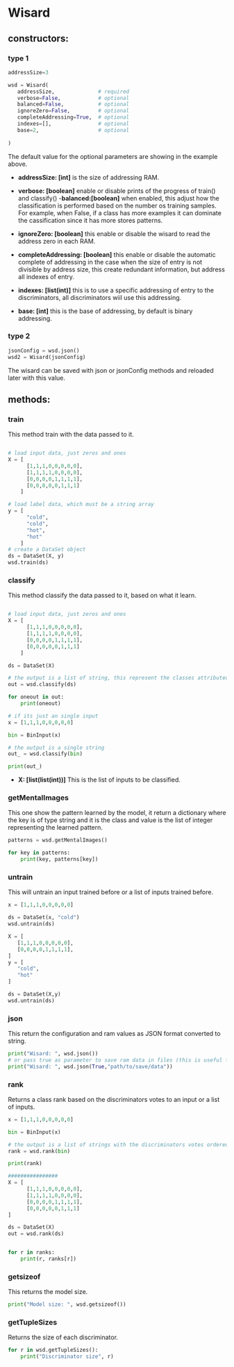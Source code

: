 # Wisard
## constructors:
### type 1
```python
addressSize=3

wsd = Wisard(
   addressSize,              # required
   verbose=False,            # optional
   balanced=False,           # optional
   ignoreZero=False,         # optional
   completeAddressing=True,  # optional
   indexes=[],               # optional
   base=2,                   # optional
 
)
```
The default value for the optional parameters are showing in the example above.
- **addressSize: [int]** is the size of addressing RAM.
- **verbose: [boolean]** enable or disable prints of the progress of train() and classify()
-**balanced:[boolean]** when enabled, this adjust how the classification is performed based on the number os training samples. For example, when False, if a class has more examples it can dominate the cassification since it has more stores patterns.
- **ignoreZero: [boolean]** this enable or disable the wisard to read the address zero in each RAM.
- **completeAddressing: [boolean]** this enable or disable the automatic complete of addressing in the case when the size of entry is not divisible by address size, this create redundant information, but address all indexes of entry.

- **indexes: [list(int)]** this is to use a specific addressing of entry to the discriminators, all discriminators wiil use this addressing.
- **base: [int]** this is the base of addressing, by default is binary addressing.


### type 2
```python
jsonConfig = wsd.json()
wsd2 = Wisard(jsonConfig)
```
The wisard can be saved with json or jsonConfig methods and reloaded later with this value.

## methods:

### train
This method train with the data passed to it.
```python

# load input data, just zeros and ones  
X = [
      [1,1,1,0,0,0,0,0],
      [1,1,1,1,0,0,0,0],
      [0,0,0,0,1,1,1,1],
      [0,0,0,0,0,1,1,1]
    ]

# load label data, which must be a string array
y = [
      "cold",
      "cold",
      "hot",
      "hot"
    ]
# create a DataSet object
ds = DataSet(X, y)
wsd.train(ds)
```
### classify
This method classify the data passed to it, based on what it learn.
```python

# load input data, just zeros and ones  
X = [
      [1,1,1,0,0,0,0,0],
      [1,1,1,1,0,0,0,0],
      [0,0,0,0,1,1,1,1],
      [0,0,0,0,0,1,1,1]
    ]

ds = DataSet(X)

# the output is a list of string, this represent the classes attributed to each input
out = wsd.classify(ds)

for oneout in out:
    print(oneout)

# if its just an single input
x = [1,1,1,0,0,0,0,0]

bin = BinInput(x)

# the output is a single string
out_ = wsd.classify(bin)

print(out_)

```
- **X: [list(list(int))]** This is the list of inputs to be classified.

### getMentalImages
This one show the pattern learned by the model, it return a dictionary where the key is of type string and it is the class and value is the list of integer representing the learned pattern.
```python
patterns = wsd.getMentalImages()

for key in patterns:
    print(key, patterns[key])

```

### untrain
This will untrain an input trained before or a list of inputs trained before.
```python
x = [1,1,1,0,0,0,0,0]

ds = DataSet(x, "cold")
wsd.untrain(ds)

X = [
   [1,1,1,0,0,0,0,0],
   [0,0,0,0,1,1,1,1],
]
y = [
   "cold",
   "hot"
]

ds = DataSet(X,y)
wsd.untrain(ds)
```

### json
This return the configuration and ram values as JSON format converted to string.
```python
print("Wisard: ", wsd.json())
# or pass true as parameter to save ram data in files (this is useful for huge rams)
print("Wisard: ", wsd.json(True,"path/to/save/data"))
```
### rank
Returns a class rank based on the discriminators votes to an input or a list of inputs.

```python
x = [1,1,1,0,0,0,0,0]

bin = BinInput(x)

# the output is a list of strings with the discriminators votes ordered.
rank = wsd.rank(bin)

print(rank)

################
X = [
      [1,1,1,0,0,0,0,0],
      [1,1,1,1,0,0,0,0],
      [0,0,0,0,1,1,1,1],
      [0,0,0,0,0,1,1,1]
]

ds = DataSet(X)
out = wsd.rank(ds)


for r in ranks:
    print(r, ranks[r])

```
### getsizeof
This returns the model size.
```python
print("Model size: ", wsd.getsizeof())
```
### getTupleSizes
Returns the size of each discriminator.
```python
for r in wsd.getTupleSizes():
    print("Discriminator size", r)

```

